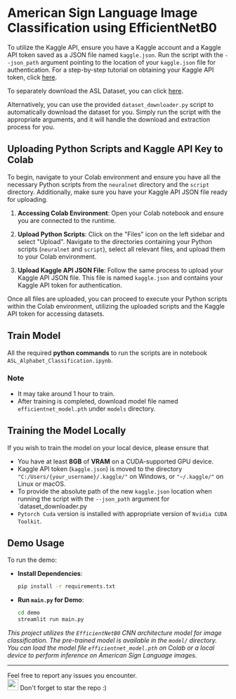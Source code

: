 # American Sign Language Image Classification using EfficientNetB0

To utilize the Kaggle API, ensure you have a Kaggle account and a Kaggle API token saved as a JSON file named `kaggle.json`. Run the script with the `--json_path` argument pointing to the location of your `kaggle.json` file for authentication. For a step-by-step tutorial on obtaining your Kaggle API token, click [here](https://christianjmills.com/posts/kaggle-obtain-api-key-tutorial/).

To separately download the ASL Dataset, you can click [here](https://www.kaggle.com/datasets/debashishsau/aslamerican-sign-language-aplhabet-dataset). 

Alternatively, you can use the provided `dataset_downloader.py` script to automatically download the dataset for you. Simply run the script with the appropriate arguments, and it will handle the download and extraction process for you.

## Uploading Python Scripts and Kaggle API Key to Colab
To begin, navigate to your Colab environment and ensure you have all the necessary Python scripts from the `neuralnet` directory and the `script` directory. Additionally, make sure you have your Kaggle API JSON file ready for uploading.

1. **Accessing Colab Environment**: Open your Colab notebook and ensure you are connected to the runtime.

2. **Upload Python Scripts**: Click on the "Files" icon on the left sidebar and select "Upload". Navigate to the directories containing your Python scripts (`neuralnet` and `script`), select all relevant files, and upload them to your Colab environment.

3. **Upload Kaggle API JSON File**: Follow the same process to upload your Kaggle API JSON file. This file is named `kaggle.json` and contains your Kaggle API token for authentication.

Once all files are uploaded, you can proceed to execute your Python scripts within the Colab environment, utilizing the uploaded scripts and the Kaggle API token for accessing datasets. 

## Train Model
All the required **python commands** to run the scripts are in notebook `ASL_Alphabet_Classification.ipynb`.

### Note
- It may take around 1 hour to train.
- After training is completed, download model file named `efficientnet_model.pth` under `models` directory.

## Training the Model Locally

If you wish to train the model on your local device, please ensure that 
- You have at least **8GB** of **VRAM** on a CUDA-supported GPU device. 
- Kaggle API token (`kaggle.json`) is moved to the directory `"C:/Users/{your_username}/.kaggle/"` on Windows, or `"~/.kaggle/"` on Linux or macOS. 
- To provide the absolute path of the new `kaggle.json` location when running the script with the `--json_path` argument for `dataset_downloader.py
- `Pytorch Cuda` version is installed with appropriate version of `Nvidia CUDA Toolkit`.

## Demo Usage

To run the demo:

- **Install Dependencies**:

    ```bash
    pip install -r requirements.txt
    ```
- **Run `main.py` for Demo**:

    ```bash
    cd demo
    streamlit run main.py
    ```

<i>This project utilizes the `EfficientNetB0` CNN architecture model for image classification. The pre-trained model is available in the `model/` directory. You can load the model file `efficientnet_model.pth` on Colab or a local device to perform inference on American Sign Language images.</i>

---
Feel free to report any issues you encounter. </br>
<img src="https://user-images.githubusercontent.com/74038190/213844263-a8897a51-32f4-4b3b-b5c2-e1528b89f6f3.png" width="25px" /> Don't forget to star the repo :)
